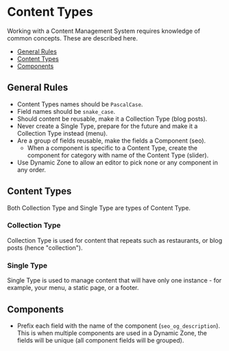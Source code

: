 # Content Types

Working with a Content Management System requires knowledge of common concepts. These are described here.

- [General Rules](#general-rules)
- [Content Types](#content-types)
- [Components](#components)

## General Rules

- Content Types names should be `PascalCase`.
- Field names should be `snake_case`.
- Should content be reusable, make it a Collection Type (blog posts).
- Never create a Single Type, prepare for the future and make it a Collection Type instead (menu).
- Are a group of fields reusable, make the fields a Component (seo).
    - When a component is specific to a Content Type, create the component for category with name of the Content Type (slider).
- Use Dynamic Zone to allow an editor to pick none or any component in any order.

## Content Types

Both Collection Type and Single Type are types of Content Type.

### Collection Type

Collection Type is used for content that repeats such as restaurants, or blog posts (hence "collection").

### Single Type

Single Type is used to manage content that will have only one instance - for example, your menu, a static page, or a footer.

## Components

- Prefix each field with the name of the component (`seo_og_description`). This is when multiple components are used in a Dynamic Zone, the fields will be unique (all component fields will be grouped).

